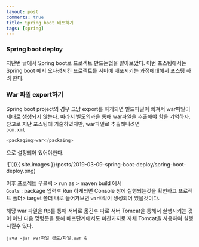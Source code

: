 ```yaml
---
layout: post
comments: true
title: Spring boot 배포하기 
tags: [spring]
---
```


### Spring boot deploy

지난번 글에서 Spring boot로 프로젝트 만드는법을 알아보았다. 이번 포스팅에서는 Spring boot 에서 오나성시킨 프로젝트를 서버에 배포시키는 과정에대해서 포스팅 하려 한다.

### War 파일 export하기

Spring boot project의 경우 그냥 export를 하게되면 빌드파일이 빠져서 war파일이 제대로 생성되지 않는다. 따라서 별도의과을 통해 war파일을 추출해야 함을 기억하자. 참고로 지난 포스팅에 기술하였지만, war파일로 추출해내려면  
 `pom.xml`
```c
<packaging>war</packaing>
```
으로 설정되어 있어야한다.

![1]({{ site.images }}/posts/2019-03-09-spring-boot-deploy/spring-boot-deploy.png)

이후 프로젝트 우클릭 > run as > maven build 에서  
`Goals` : package 입력후 Run 하게되면 Console 창에 실행되는것을 확인하고 프로젝트 폴더> target 폴더 내로 들어가보면 `war파일`이 생성되어 있을것이다.  

해당 war 파일을 ftp를 통해 서버로 옮긴후 따로 서버 Tomcat을 통해서 실행시키는 것이 아닌 다음 명령문을 통해 배포단계에서도 마찬가지로 자체 Tomcat을 사용하여 실행 시킬수 있다.  

`java -jar war파일 경로/파일.war &`



